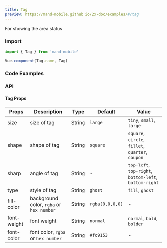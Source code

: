 ```yaml
---
title: Tag
preview: https://mand-mobile.github.io/2x-doc/examples/#/tag
---
```


For showing the area status 

### Import

```javascript
import { Tag } from 'mand-mobile'

Vue.component(Tag.name, Tag)
```

### Code Examples
<!-- DEMO -->

### API

#### Tag Props
| Props | Description | Type | Default | Value |
|----|-----|------|------|------|
|size| size of tag  |String|`large`|`tiny`, `small`, `large`|
|shape| shape of tag |String|`square`|`square`, `circle`, `fillet`, `quarter`, `coupon`|
|sharp|angle of tag|String|-|`top-left`, `top-right`, `bottom-left`, `bottom-right`|
|type| style of tag |String|`ghost`|`fill`, `ghost`|
|fill-color| background color, `rgba` or `hex number`|String|`rgba(0,0,0,0)`|-|
|font-weight| font weight |String|`normal`|`normal`, `bold`, `bolder`|
|font-color| font color, `rgba` or `hex number`|String|`#fc9153`|-|
